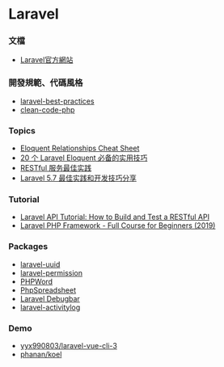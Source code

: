 <a name="#Laravel"></a>
# Laravel

<a name="#document"></a>
### 文檔
- [Laravel官方網站](https://laravel.com/)

<a name="#practice"></a>
### 開發規範、代碼風格
- [laravel-best-practices](https://github.com/alexeymezenin/laravel-best-practices)
- [clean-code-php](https://github.com/jupeter/clean-code-php)

<a name="#practice"></a>
### Topics
- [Eloquent Relationships Cheat Sheet](https://hackernoon.com/eloquent-relationships-cheat-sheet-5155498c209)
- [20 个 Laravel Eloquent 必备的实用技巧](https://learnku.com/laravel/t/9991/20-laravel-eloquent-necessary-practical-skills)
- [RESTful 服务最佳实践](https://www.cnblogs.com/jaxu/p/7908111.html)
- [Laravel 5.7 最佳实践和开发技巧分享](https://juejin.im/post/5c3bdfda51882525c71308b5)

<a name="#tutorial"></a>
### Tutorial
- [Laravel API Tutorial: How to Build and Test a RESTful API](https://www.toptal.com/laravel/restful-laravel-api-tutorial)
- [Laravel PHP Framework - Full Course for Beginners (2019)](https://www.youtube.com/watch?v=ImtZ5yENzgE)

<a name="Packages"></a>
### Packages
- [laravel-uuid](https://github.com/webpatser/laravel-uuid)
- [laravel-permission](https://github.com/spatie/laravel-permission)
- [PHPWord](https://github.com/PHPOffice/PHPWord)
- [PhpSpreadsheet](https://github.com/PHPOffice/PhpSpreadsheet)
- [Laravel Debugbar](https://github.com/barryvdh/laravel-debugbar)
- [laravel-activitylog](https://github.com/spatie/laravel-activitylog)

<a name="Demo"></a>
### Demo
- [yyx990803/laravel-vue-cli-3](https://github.com/yyx990803/laravel-vue-cli-3)
- [phanan/koel](https://github.com/phanan/koel)
